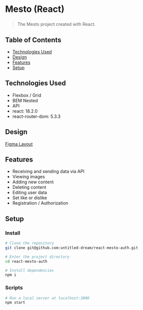 # Mesto (React)

### 
> The Mesto project created with React.


## Table of Contents
* [Technologies Used](#technologies-used)
* [Design](#design)
* [Features](#features)
* [Setup](#setup)


## Technologies Used
- Flexbox / Grid
- BEM Nested
- API
- react: 18.2.0
- react-router-dom: 5.3.3


## Design
[Figma Layout](https://www.figma.com/file/vvKxt4fRs5Fp4NhnutS3NL/Mesto)


## Features
- Receiving and sending data via API
- Viewing images
- Adding new content
- Deleting content
- Editing user data
- Set like or dislike
- Registration / Authorization


## Setup
### Install
```bash
# Clone the repository
git clone git@github.com:untitled-dream/react-mesto-auth.git

# Enter the project directory
cd react-mesto-auth

# Install dependencies
npm i
```
### Scripts
```bash
# Run a local server at localhost:3000
npm start